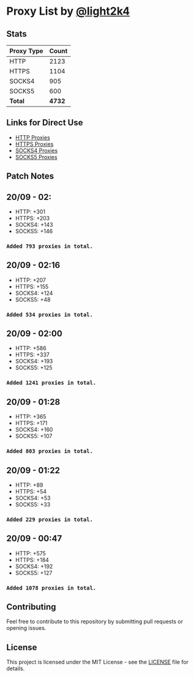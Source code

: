 # Proxy List by [@light2k4](https://github.com/light2k4)

## Stats

| Proxy Type | Count |
|------------|-------|
| HTTP       | 2123  |
| HTTPS      | 1104  |
| SOCKS4     | 905   |
| SOCKS5     | 600   |
| **Total**  | **4732** |

## Links for Direct Use

- [HTTP Proxies](https://raw.githubusercontent.com/light2k4/proxies/master/http.txt)
- [HTTPS Proxies](https://raw.githubusercontent.com/light2k4/proxies/master/https.txt)
- [SOCKS4 Proxies](https://raw.githubusercontent.com/light2k4/proxies/master/socks4.txt)
- [SOCKS5 Proxies](https://raw.githubusercontent.com/light2k4/proxies/master/socks5.txt)

## Patch Notes

## 20/09 - 02:
  - HTTP: +301
  - HTTPS: +203
  - SOCKS4: +143
  - SOCKS5: +146
### `Added 793 proxies in total.`

## 20/09 - 02:16
  - HTTP: +207
  - HTTPS: +155
  - SOCKS4: +124
  - SOCKS5: +48
### `Added 534 proxies in total.`

## 20/09 - 02:00
  - HTTP: +586
  - HTTPS: +337
  - SOCKS4: +193
  - SOCKS5: +125
### `Added 1241 proxies in total.`

## 20/09 - 01:28
  - HTTP: +365
  - HTTPS: +171
  - SOCKS4: +160
  - SOCKS5: +107
### `Added 803 proxies in total.`

## 20/09 - 01:22
  - HTTP: +89
  - HTTPS: +54
  - SOCKS4: +53
  - SOCKS5: +33
### `Added 229 proxies in total.`

## 20/09 - 00:47
  - HTTP: +575
  - HTTPS: +184
  - SOCKS4: +192
  - SOCKS5: +127
### `Added 1078 proxies in total.`

## Contributing

Feel free to contribute to this repository by submitting pull requests or opening issues.

## License

This project is licensed under the MIT License - see the [LICENSE](LICENSE) file for details.